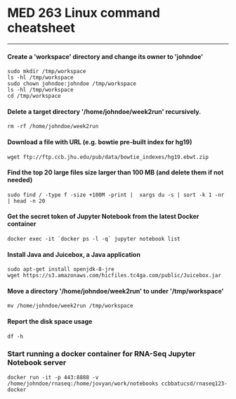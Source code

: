 # MED 263 Linux command cheatsheet

---

#### Create a 'workspace' directory and change its owner to 'johndoe'
```Shell
sudo mkdir /tmp/workspace
ls -hl /tmp/workspace
sudo chown johndoe:johndoe /tmp/workspace
ls -hl /tmp/workspace
cd /tmp/workspace
```

#### Delete a target directory '/home/johndoe/week2run' recursively.
```Shell
rm -rf /home/johndoe/week2run
```

#### Download a file with URL (e.g. bowtie pre-built index for hg19)
```Shell
wget ftp://ftp.ccb.jhu.edu/pub/data/bowtie_indexes/hg19.ebwt.zip
```

#### Find the top 20 large files size larger than 100 MB (and delete them if not needed)
```Shell
sudo find / -type f -size +100M -print |  xargs du -s | sort -k 1 -nr  | head -n 20
```

#### Get the secret token of Jupyter Notebook from the latest Docker container
```Shell
docker exec -it `docker ps -l -q` jupyter notebook list
```

#### Install Java and Juicebox, a Java application
```Shell
sudo apt-get install openjdk-8-jre
wget https://s3.amazonaws.com/hicfiles.tc4ga.com/public/Juicebox.jar
```

#### Move a directory '/home/johndoe/week2run' to under '/tmp/workspace'
```Shell
mv /home/johndoe/week2run /tmp/workspace
```

#### Report the disk space usage
```Shell
df -h
```

### Start running a docker container for RNA-Seq Jupyter Notebook server
```Shell
docker run -it -p 443:8888 -v /home/johndoe/rnaseq:/home/jovyan/work/notebooks ccbbatucsd/rnaseq123-docker
```